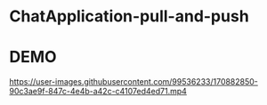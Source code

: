 # ChatApplication-pull-and-push

# DEMO


https://user-images.githubusercontent.com/99536233/170882850-90c3ae9f-847c-4e4b-a42c-c4107ed4ed71.mp4

